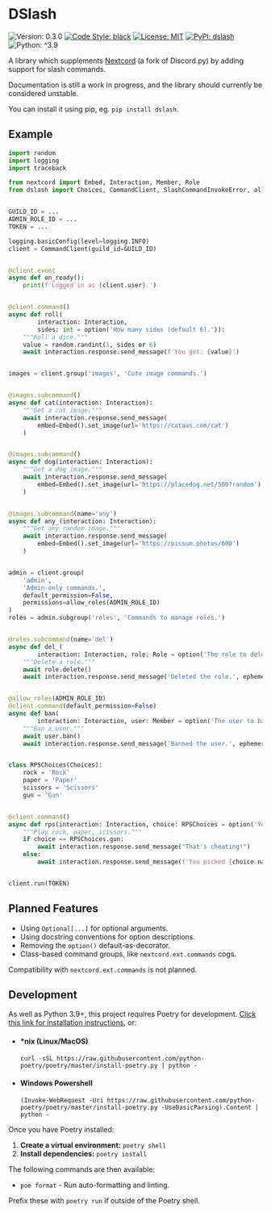 # DSlash

![Version: 0.3.0](https://img.shields.io/badge/Version-0.3.0-red?style=flat-square)
[![Code Style: black](https://img.shields.io/badge/Code%20Style-black-black?style=flat-square)](https://github.com/psf/black)
[![License: MIT](https://img.shields.io/badge/License-MIT-orange?style=flat-square)](./LICENSE)
[![PyPI: dslash](https://img.shields.io/badge/PyPI-dslash-green?style=flat-square)](https://pypi.org/project/dslash)
![Python: ^3.9](https://img.shields.io/badge/python-%5E3.9-blue?style=flat-square)

A library which supplements [Nextcord](https://github.com/nextcord/nextcord)
(a fork of Discord.py) by adding support for slash commands.

Documentation is still a work in progress, and the library should currently be
considered unstable.

You can install it using pip, eg. `pip install dslash`.

## Example

```python
import random
import logging
import traceback

from nextcord import Embed, Interaction, Member, Role
from dslash import Choices, CommandClient, SlashCommandInvokeError, allow_roles, option


GUILD_ID = ...
ADMIN_ROLE_ID = ...
TOKEN = ...

logging.basicConfig(level=logging.INFO)
client = CommandClient(guild_id=GUILD_ID)


@client.event
async def on_ready():
    print(f'Logged in as {client.user}.')


@client.command()
async def roll(
        interaction: Interaction,
        sides: int = option('How many sides (default 6).')):
    """Roll a dice."""
    value = random.randint(1, sides or 6)
    await interaction.response.send_message(f'You got: {value}')


images = client.group('images', 'Cute image commands.')


@images.subcommand()
async def cat(interaction: Interaction):
    """Get a cat image."""
    await interaction.response.send_message(
        embed=Embed().set_image(url='https://cataas.com/cat')
    )


@images.subcommand()
async def dog(interaction: Interaction):
    """Get a dog image."""
    await interaction.response.send_message(
        embed=Embed().set_image(url='https://placedog.net/500?random')
    )


@images.subcommand(name='any')
async def any_(interaction: Interaction):
    """Get any random image."""
    await interaction.response.send_message(
        embed=Embed().set_image(url='https://picsum.photos/600')
    )


admin = client.group(
    'admin',
    'Admin-only commands.',
    default_permission=False,
    permissions=allow_roles(ADMIN_ROLE_ID)
)
roles = admin.subgroup('roles', 'Commands to manage roles.')


@roles.subcommand(name='del')
async def del_(
        interaction: Interaction, role: Role = option('The role to delete.')):
    """Delete a role."""
    await role.delete()
    await interaction.response.send_message('Deleted the role.', ephemeral=True)


@allow_roles(ADMIN_ROLE_ID)
@client.command(default_permission=False)
async def ban(
        interaction: Interaction, user: Member = option('The user to ban.')):
    """Ban a user."""
    await user.ban()
    await interaction.response.send_message('Banned the user.', ephemeral=True)


class RPSChoices(Choices):
    rock = 'Rock'
    paper = 'Paper'
    scissors = 'Scissors'
    gun = 'Gun'


@client.command()
async def rps(interaction: Interaction, choice: RPSChoices = option('Your choice.')):
    """Play rock, paper, scissors."""
    if choice == RPSChoices.gun:
        await interaction.response.send_message("That's cheating!")
    else:
        await interaction.response.send_message(f'You picked {choice.name}.')


client.run(TOKEN)
```

## Planned Features

- Using `Optional[...]` for optional arguments.
- Using docstring conventions for option descriptions.
- Removing the `option()` default-as-decorator.
- Class-based command groups, like `nextcord.ext.commands` cogs.

Compatibility with `nextcord.ext.commands` is not planned.

## Development

As well as Python 3.9+, this project requires Poetry for development.
[Click this link for installation instructions](https://python-poetry.org/docs/master/#installation),
or:

- #### \*nix (Linux/MacOS)

  `curl -sSL https://raw.githubusercontent.com/python-poetry/poetry/master/install-poetry.py | python -`

- #### Windows Powershell

  `(Invoke-WebRequest -Uri https://raw.githubusercontent.com/python-poetry/poetry/master/install-poetry.py -UseBasicParsing).Content | python -`

Once you have Poetry installed:

1. **Create a virtual environment:** `poetry shell`
2. **Install dependencies:** `poetry install`

The following commands are then available:

- `poe format` - Run auto-formatting and linting.

Prefix these with `poetry run` if outside of the Poetry shell.
